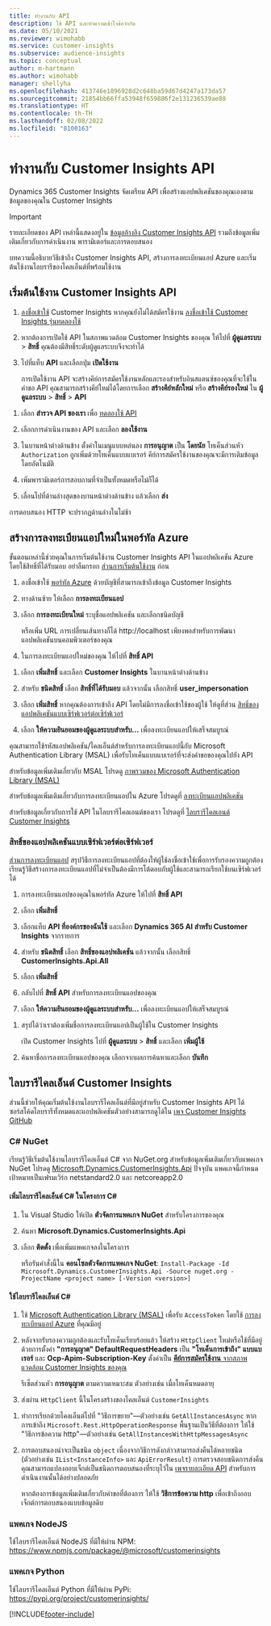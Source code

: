 ```yaml
---
title: ทำงานกับ API
description: ใช้ API และทำความเข้าใจข้อจำกัด
ms.date: 05/10/2021
ms.reviewer: wimohabb
ms.service: customer-insights
ms.subservice: audience-insights
ms.topic: conceptual
author: m-hartmann
ms.author: wimohabb
manager: shellyha
ms.openlocfilehash: 413746e1896928d2c648ba59d67d4247a173da57
ms.sourcegitcommit: 21854bb66ffa53948f659886f2e131236539ae88
ms.translationtype: HT
ms.contentlocale: th-TH
ms.lasthandoff: 02/08/2022
ms.locfileid: "8100163"
---
```

# <a name="work-with-customer-insights-apis"></a>ทำงานกับ Customer Insights API

Dynamics 365 Customer Insights จัดเตรียม API เพื่อสร้างแอปพลิเคชันของคุณเองตามข้อมูลของคุณใน Customer Insights

> [!IMPORTANT]
> รายละเอียดของ API เหล่านี้แสดงอยู่ใน [ข้อมูลอ้างอิง Customer Insights API](https://developer.ci.ai.dynamics.com/api-details#api=CustomerInsights) รวมถึงข้อมูลเพิ่มเติมเกี่ยวกับการดำเนินงาน พารามิเตอร์และการตอบสนอง

บทความนี้อธิบายวิธีเข้าถึง Customer Insights API, สร้างการลงทะเบียนแอป Azure และเริ่มต้นใช้งานไลบรารีของไคลเอ็นต์ที่พร้อมใช้งาน

## <a name="get-started-trying-the-customer-insights-apis"></a>เริ่มต้นใช้งาน Customer Insights API

1. [ลงชื่อเข้าใช้](https://home.ci.ai.dynamics.com) Customer Insights หากคุณยังไม่ได้สมัครใช้งาน [ลงชื่อเข้าใช้ Customer Insights รุ่นทดลองใช้](https://aka.ms/tryci)

1. หากต้องการเปิดใช้ API ในสภาพแวดล้อม Customer Insights ของคุณ ให้ไปที่ **ผู้ดูแลระบบ** > **สิทธิ์** คุณต้องมีสิทธิ์ระดับผู้ดูแลระบบจึงจะทำได้

1. ไปที่แท็บ **API** และเลือกปุ่ม **เปิดใช้งาน**    
 
   การเปิดใช้งาน API จะสร้างคีย์การสมัครใช้งานหลักและรองสำหรับอินสแตนซ์ของคุณที่จะใช้ในคำขอ API คุณสามารถสร้างคีย์ใหม่ได้โดยการเลือก **สร้างคีย์หลักใหม่** หรือ **สร้างคีย์รองใหม่** ใน **ผู้ดูแลระบบ** > **สิทธิ์** > **API**

<!--  :::image type="content" source="media/enable-apis.gif" alt-text="Enable Customer Insights APIs."::: -->

1. เลือก **สำรวจ API ของเรา** เพื่อ [ทดลองใช้ API](https://developer.ci.ai.dynamics.com/api-details#api=CustomerInsights&operation=Get-all-instances)

1. เลือกการดำเนินงานของ API และเลือก **ลองใช้งาน**

1. ในบานหน้าต่างด้านข้าง ตั้งค่าในเมนูแบบหล่นลง **การอนุญาต** เป็น **โดยนัย** โทเค็นส่วนหัว `Authorization` ถูกเพิ่มด้วยโทเค็นแบบแบเรอร์ คีย์การสมัครใช้งานของคุณจะมีการเติมข้อมูลโดยอัตโนมัติ
  
1. เพิ่มพารามิเตอร์การสอบถามที่จำเป็นทั้งหมดหรือไม่ก็ได้

1. เลื่อนไปที่ด้านล่างสุดของบานหน้าต่างด้านข้าง แล้วเลือก **ส่ง**

การตอบสนอง HTTP จะปรากฏด้านล่างในไม่ช้า

<!--   :::image type="content" source="media/try-apis.gif" alt-text="How to test the APIs."::: -->

## <a name="create-a-new-app-registration-in-the-azure-portal"></a>สร้างการลงทะเบียนแอปใหม่ในพอร์ทัล Azure

ขั้นตอนเหล่านี้ช่วยคุณในการเริ่มต้นใช้งาน Customer Insights API ในแอปพลิเคชัน Azure โดยใช้สิทธิ์ที่ได้รับมอบ อย่าลืมกรอก [ส่วนการเริ่มต้นใช้งาน](#get-started-trying-the-customer-insights-apis) ก่อน

1. ลงชื่อเข้าใช้ [พอร์ทัล Azure](https://portal.azure.com) ด้วยบัญชีที่สามารถเข้าถึงข้อมูล Customer Insights

1. ทางด้านซ้าย ให้เลือก **การลงทะเบียนแอป**

1. เลือก **การลงทะเบียนใหม่** ระบุชื่อแอปพลิเคชัน และเลือกชนิดบัญชี
 
   หรือเพิ่ม URL การเปลี่ยนเส้นทางก็ได้ http://localhost เพียงพอสำหรับการพัฒนาแอปพลิเคชันบนคอมพิวเตอร์ของคุณ

1. ในการลงทะเบียนแอปใหม่ของคุณ ให้ไปที่ **สิทธิ์ API**

<!--   :::image type="content" source="media/app-registration-1.gif" alt-text="How to set API permissions in App registration."::: -->

1. เลือก **เพิ่มสิทธิ์** และเลือก **Customer Insights** ในบานหน้าต่างด้านข้าง

1. สำหรับ **ชนิดสิทธิ์** เลือก **สิทธิ์ที่ได้รับมอบ** แล้วจากนั้น เลือกสิทธิ์ **user_impersonation**

1. เลือก **เพิ่มสิทธิ์** หากคุณต้องการเข้าถึง API โดยไม่มีการลงชื่อเข้าใช้ของผู้ใช้ ให้ดูที่ส่วน [สิทธิ์ของแอปพลิเคชันแบบเซิร์ฟเวอร์ต่อเซิร์ฟเวอร์](#server-to-server-application-permissions)

1. เลือก **ให้ความยินยอมของผู้ดูแลระบบสำหรับ...** เพื่อลงทะเบียนแอปให้เสร็จสมบูรณ์

คุณสามารถใช้รหัสแอปพลิเคชัน/ไคลเอ็นต์สำหรับการลงทะเบียนแอปนี้กับ Microsoft Authentication Library (MSAL) เพื่อรับโทเค็นแบบแบเรอร์ที่จะส่งคำขอของคุณไปยัง API

<!-- :::image type="content" source="media/grant-admin-consent.gif" alt-text="How to grant admin consent."::: -->

สำหรับข้อมูลเพิ่มเติมเกี่ยวกับ MSAL โปรดดู [ภาพรวมของ Microsoft Authentication Library (MSAL)](/azure/active-directory/develop/msal-overview)

สำหรับข้อมูลเพิ่มเติมเกี่ยวกับการลงทะเบียนแอปใน Azure โปรดดูที่ [ลงทะเบียนแอปพลิเคชัน](/azure/active-directory/develop/quickstart-register-app.md#register-an-application)

สำหรับข้อมูลเกี่ยวกับการใช้ API ในไลบรารีไคลเอนต์ของเรา โปรดดูที่ [ไลบรารีไคลเอนต์ Customer Insights](#customer-insights-client-libraries)

### <a name="server-to-server-application-permissions"></a>สิทธิ์ของแอปพลิเคชันแบบเซิร์ฟเวอร์ต่อเซิร์ฟเวอร์

[ส่วนการลงทะเบียนแอป](#create-a-new-app-registration-in-the-azure-portal) สรุปวิธีการลงทะเบียนแอปที่ต้องให้ผู้ใช้ลงชื่อเข้าใช้เพื่อการรับรองความถูกต้อง เรียนรู้วิธีสร้างการลงทะเบียนแอปที่ไม่จำเป็นต้องมีการโต้ตอบกับผู้ใช้และสามารถเรียกใช้บนเซิร์ฟเวอร์ได้

1. การลงทะเบียนแอปของคุณในพอร์ทัล Azure ให้ไปที่ **สิทธิ์ API**

1. เลือก **เพิ่มสิทธิ์** 

1. เลือกแท็บ **API ที่องค์กรของฉันใช้** และเลือก **Dynamics 365 AI สำหรับ Customer Insights** จากรายการ 

1. สำหรับ **ชนิดสิทธิ์** เลือก **สิทธิ์ของแอปพลิเคชัน** แล้วจากนั้น เลือกสิทธิ์ **CustomerInsights.Api.All**

1. เลือก **เพิ่มสิทธิ์**

1. กลับไปที่ **สิทธิ์ API** สำหรับการลงทะเบียนแอปของคุณ

1. เลือก **ให้ความยินยอมของผู้ดูแลระบบสำหรับ...** เพื่อลงทะเบียนแอปให้เสร็จสมบูรณ์

 <!--  :::image type="content" source="media/grant-admin-consent.gif" alt-text="How to grant admin consent."::: -->

1. สรุปได้ว่าเราต้องเพิ่มชื่อการลงทะเบียนแอปเป็นผู้ใช้ใน Customer Insights  
   
   เปิด Customer Insights ไปที่ **ผู้ดูแลระบบ** > **สิทธิ์** และเลือก **เพิ่มผู้ใช้**

1. ค้นหาชื่อการลงทะเบียนแอปของคุณ เลือกจากผลการค้นหาและเลือก **บันทึก**

## <a name="customer-insights-client-libraries"></a>ไลบรารีไคลเอ็นต์ Customer Insights

ส่วนนี้ช่วยให้คุณเริ่มต้นใช้งานไลบรารีไคลเอ็นต์ที่มีอยู่สำหรับ Customer Insights API ได้ ซอร์สโค้ดไลบรารีทั้งหมดและแอปพลิเคชันตัวอย่างสามารถดูได้ใน [เพจ Customer Insights GitHub](https://github.com/microsoft/Dynamics365-CustomerInsights-Client-Libraries) 

### <a name="c-nuget"></a>C# NuGet

เรียนรู้วิธีเริ่มต้นใช้งานไลบรารีไคลเอ็นต์ C# จาก NuGet.org สำหรับข้อมูลเพิ่มเติมเกี่ยวกับแพคเกจ NuGet โปรดดู [Microsoft.Dynamics.CustomerInsights.Api](https://www.nuget.org/packages/Microsoft.Dynamics.CustomerInsights.Api/) ปัจจุบัน แพคเกจนี้กำหนดเป้าหมายเป็นเฟรมเวิร์ก netstandard2.0 และ netcoreapp2.0

#### <a name="add-the-c-client-library-to-a-c-project"></a>เพิ่มไลบรารีไคลเอ็นต์ C# ในโครงการ C#

1. ใน Visual Studio ให้เปิด **ตัวจัดการแพคเกจ NuGet** สำหรับโครงการของคุณ

1. ค้นหา **Microsoft.Dynamics.CustomerInsights.Api**

1. เลือก **ติดตั้ง** เพื่อเพิ่มแพคเกจลงในโครงการ
 
   หรือรันคำสั่งนี้ใน **คอนโซลตัวจัดการแพคเกจ NuGet**: `Install-Package -Id Microsoft.Dynamics.CustomerInsights.Api -Source nuget.org -ProjectName <project name> [-Version <version>]`

 <!--  :::image type="content" source="media/visual-studio-nuget-package.gif" alt-text="Add NuGet package to Visual Studio project."::: -->

#### <a name="use-the-c-client-library"></a>ใช้ไลบรารีไคลเอ็นต์ C#

1. ใช้ [Microsoft Authentication Library (MSAL)](/azure/active-directory/develop/msal-overview) เพื่อรับ `AccessToken` โดยใช้ [การลงทะเบียนแอป Azure](#create-a-new-app-registration-in-the-azure-portal) ที่คุณมีอยู่

1. หลังจากรับรองความถูกต้องและรับโทเค็นเรียบร้อยแล้ว ให้สร้าง `HttpClient` ใหม่หรือใช้ที่มีอยู่ด้วยการตั้งค่า **"การอนุญาต" DefaultRequestHeaders** เป็น **"โทเค็นการเข้าถึง" แบบแบเรอร์** และ **Ocp-Apim-Subscription-Key** ตั้งค่าเป็น [**คีย์การสมัครใช้งาน** จากสภาพแวดล้อม Customer Insights ของคุณ](#get-started-trying-the-customer-insights-apis)   
 
   รีเซ็ตส่วนหัว **การอนุญาต** ตามความเหมาะสม ตัวอย่างเช่น เมื่อโทเค็นหมดอายุ

1. ส่งผ่าน `HttpClient` นี้ในโครงสร้างของไคลเอ็นต์ `CustomerInsights`

<!--   :::image type="content" source="media/httpclient-sample.png" alt-text="Sample of httpclient."::: -->

1. ทำการเรียกด้วยไคลเอ็นต์ไปที่ "วิธีการขยาย"—ตัวอย่างเช่น `GetAllInstancesAsync` หากการเข้าถึง `Microsoft.Rest.HttpOperationResponse` พื้นฐานเป็นวิธีที่ต้องการ ให้ใช้ "วิธีการข้อความ http"—ตัวอย่างเช่น `GetAllInstancesWithHttpMessagesAsync`

1. การตอบสนองน่าจะเป็นชนิด `object` เนื่องจากวิธีการดังกล่าวสามารถส่งคืนได้หลายชนิด (ตัวอย่างเช่น `IList<InstanceInfo>` และ `ApiErrorResult`) การตรวจสอบชนิดการส่งคืน คุณสามารถแปลงออบเจ็กต์เป็นชนิดการตอบสนองที่ระบุไว้ใน [เพจรายละเอียด API](https://developer.ci.ai.dynamics.com/api-details#api=CustomerInsights) สำหรับการดำเนินงานนั้นได้อย่างปลอดภัย    
   
   หากต้องการข้อมูลเพิ่มเติมเกี่ยวกับคำขอที่ต้องการ ให้ใช้ **วิธีการข้อความ http** เพื่อเข้าถึงออบเจ็กต์การตอบสนองแบบข้อมูลดิบ

### <a name="nodejs-package"></a>แพคเกจ NodeJS

ใช้ไลบรารีไคลเอ็นต์ NodeJS ที่มีให้ผ่าน NPM: https://www.npmjs.com/package/@microsoft/customerinsights

### <a name="python-package"></a>แพคเกจ Python

ใช้ไลบรารีไคลเอ็นต์ Python ที่มีให้ผ่าน PyPi: https://pypi.org/project/customerinsights/

[!INCLUDE[footer-include](../includes/footer-banner.md)]
